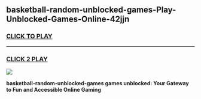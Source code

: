
## basketball-random-unblocked-games-Play-Unblocked-Games-Online-42jjn
<h3>
<a href="https://premium76.site?title=basketball-random-unblocked-games&ref=25A">CLICK TO PLAY</a></h3>
<hr>

<h3>
<a href="https://premium76.site?title=basketball-random-unblocked-games&ref=25A">CLICK 2 PLAY</a>
  
</h3>

<a href="https://premium76.site?title=basketball-random-unblocked-games&ref=25A"><img src="https://clearcache.store/games.png"></a>


**basketball-random-unblocked-games games unblocked: Your Gateway to Fun and Accessible Online Gaming**
